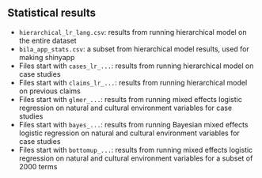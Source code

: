 ## Statistical results

* `hierarchical_lr_lang.csv`: results from running hierarchical model on the entire dataset
* `bila_app_stats.csv`: a subset from hierarchical model results, used for making shinyapp
* Files start with `cases_lr_...`: results from running hierarchical model on case studies
* Files start with `claims_lr_...`: results from running hierarchical model on previous claims
* Files start with `glmer_...`: results from running mixed effects logistic regression on natural and cultural environment variables for case studies
* Files start with `bayes_...`: results from running Bayesian mixed effects logistic regression on natural and cultural environment variables for case studies
* Files start with `bottomup_...`: results from running mixed effects logistic regression on natural and cultural environment variables for a subset of 2000 terms

